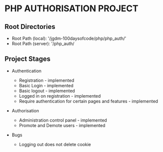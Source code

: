 # PHP AUTHORISATION PROJECT

## Root Directories
+ Root Path (local): '/jgdm-100daysofcode/php/php_auth/'
+ Root Path (server):  '/php_auth/

## Project Stages

+ Authentication
    + Registration - implemented
    + Basic Login - implemented  
    + Basic logout - implemented
    + Logged in on registration - implemented
    + Require authentication for certain pages and features - implemented

 + Authorisation
   + Administration control panel - implemented
   + Promote and Demote users - implemented

+ Bugs
   + Logging out does not delete cookie